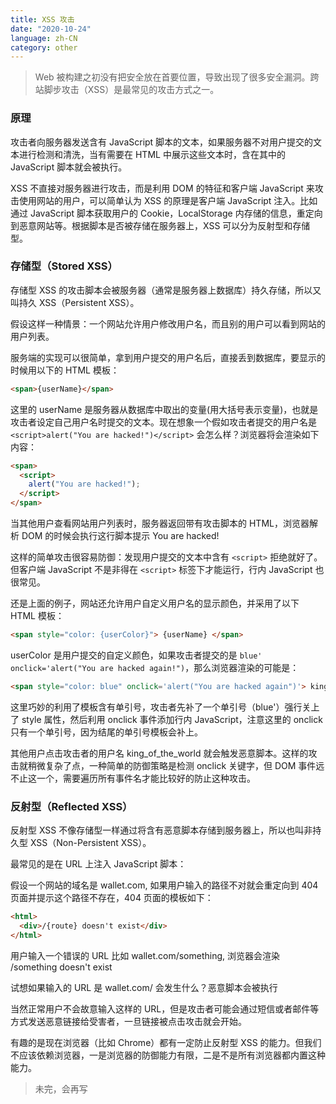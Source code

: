 ```yaml
---
title: XSS 攻击
date: "2020-10-24"
language: zh-CN
category: other
---
```


> Web 被构建之初没有把安全放在首要位置，导致出现了很多安全漏洞。跨站脚步攻击（XSS）是最常见的攻击方式之一。

### 原理

攻击者向服务器发送含有 JavaScript 脚本的文本，如果服务器不对用户提交的文本进行检测和清洗，当有需要在 HTML 中展示这些文本时，含在其中的 JavaScript 脚本就会被执行。

XSS 不直接对服务器进行攻击，而是利用 DOM 的特征和客户端 JavaScript 来攻击使用网站的用户，可以简单认为 XSS 的原理是客户端 JavaScript 注入。比如通过 JavaScript 脚本获取用户的 Cookie，LocalStorage 内存储的信息，重定向到恶意网站等。根据脚本是否被存储在服务器上，XSS 可以分为反射型和存储型。

### 存储型（Stored XSS）

存储型 XSS 的攻击脚本会被服务器（通常是服务器上数据库）持久存储，所以又叫持久 XSS（Persistent XSS）。

假设这样一种情景：一个网站允许用户修改用户名，而且别的用户可以看到网站的用户列表。

服务端的实现可以很简单，拿到用户提交的用户名后，直接丢到数据库，要显示的时候用以下的 HTML 模板：

```html
<span>{userName}</span>
```

这里的 userName 是服务器从数据库中取出的变量(用大括号表示变量)，也就是攻击者设定自己用户名时提交的文本。现在想象一个假如攻击者提交的用户名是 `<script>alert("You are hacked!")</script>` 会怎么样？浏览器将会渲染如下内容：

```html
<span>
  <script>
    alert("You are hacked!");
  </script>
</span>
```

当其他用户查看网站用户列表时，服务器返回带有攻击脚本的 HTML，浏览器解析 DOM 的时候会执行这行脚本提示 You are hacked!

这样的简单攻击很容易防御：发现用户提交的文本中含有 `<script>` 拒绝就好了。但客户端 JavaScript 不是非得在 `<script>` 标签下才能运行，行内 JavaScript 也很常见。

还是上面的例子，网站还允许用户自定义用户名的显示颜色，并采用了以下 HTML 模板：

```html
<span style="color: {userColor}"> {userName} </span>
```

userColor 是用户提交的自定义颜色，如果攻击者提交的是 `blue' onclick='alert("You are hacked again!")`，那么浏览器渲染的可能是：

```html
<span style="color: blue" onclick='alert("You are hacked again")'> king_of_the_world </span>
```

这里巧妙的利用了模板含有单引号，攻击者先补了一个单引号（blue'）强行关上了 style 属性，然后利用 onclick 事件添加行内 JavaScript，注意这里的 onclick 只有一个单引号，因为结尾的单引号模板会补上。

其他用户点击攻击者的用户名 king_of_the_world 就会触发恶意脚本。这样的攻击就稍微复杂了点，一种简单的防御策略是检测 onclick 关键字，但 DOM 事件远不止这一个，需要遍历所有事件名才能比较好的防止这种攻击。

### 反射型（Reflected XSS）

反射型 XSS 不像存储型一样通过将含有恶意脚本存储到服务器上，所以也叫非持久型 XSS（Non-Persistent XSS）。

最常见的是在 URL 上注入 JavaScript 脚本：

假设一个网站的域名是 wallet.com, 如果用户输入的路径不对就会重定向到 404 页面并提示这个路径不存在，404 页面的模板如下：

```html
<html>
  <div>/{route} doesn't exist</div>
</html>
```

用户输入一个错误的 URL 比如 wallet.com/something, 浏览器会渲染 /something doesn't exist

试想如果输入的 URL 是 wallet.com/<script>alert("Sorry, hacked again!")</script> 会发生什么？恶意脚本会被执行

当然正常用户不会故意输入这样的 URL，但是攻击者可能会通过短信或者邮件等方式发送恶意链接给受害者，一旦链接被点击攻击就会开始。

有趣的是现在浏览器（比如 Chrome）都有一定防止反射型 XSS 的能力。但我们不应该依赖浏览器，一是浏览器的防御能力有限，二是不是所有浏览器都内置这种能力。

> 未完，会再写
